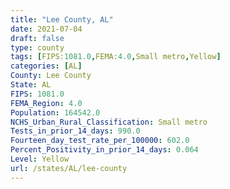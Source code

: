 ```yaml
---
title: "Lee County, AL"
date: 2021-07-04
draft: false
type: county
tags: [FIPS:1081.0,FEMA:4.0,Small metro,Yellow]
categories: [AL]
County: Lee County
State: AL
FIPS: 1081.0
FEMA_Region: 4.0
Population: 164542.0
NCHS_Urban_Rural_Classification: Small metro
Tests_in_prior_14_days: 990.0
Fourteen_day_test_rate_per_100000: 602.0
Percent_Positivity_in_prior_14_days: 0.064
Level: Yellow
url: /states/AL/lee-county
---
```



